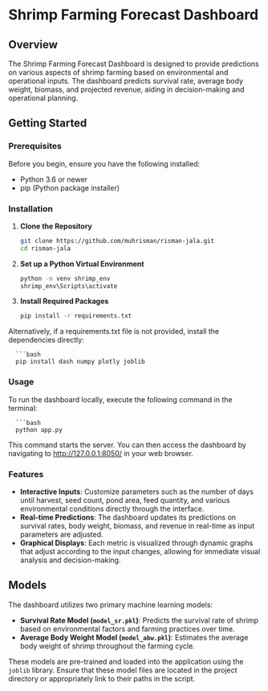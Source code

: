 # Shrimp Farming Forecast Dashboard

## Overview

The Shrimp Farming Forecast Dashboard is designed to provide predictions on various aspects of shrimp farming based on environmental and operational inputs. The dashboard predicts survival rate, average body weight, biomass, and projected revenue, aiding in decision-making and operational planning.

## Getting Started

### Prerequisites

Before you begin, ensure you have the following installed:
- Python 3.6 or newer
- pip (Python package installer)

### Installation

   1. **Clone the Repository**

      ```bash
      git clone https://github.com/muhrisman/risman-jala.git
      cd risman-jala

   2. **Set up a Python Virtual Environment**
      ```bash
      python -m venv shrimp_env
      shrimp_env\Scripts\activate

   3. **Install Required Packages**
      ```bash
      pip install -r requirements.txt

   Alternatively, if a requirements.txt file is not provided, install the dependencies directly:

      ```bash
      pip install dash numpy plotly joblib

### Usage

   To run the dashboard locally, execute the following command in the terminal:

      ```bash
      python app.py

This command starts the server. You can then access the dashboard by navigating to http://127.0.0.1:8050/ in your web browser.

### Features

- **Interactive Inputs**: Customize parameters such as the number of days until harvest, seed count, pond area, feed quantity, and various environmental conditions directly through the interface.
- **Real-time Predictions**: The dashboard updates its predictions on survival rates, body weight, biomass, and revenue in real-time as input parameters are adjusted.
- **Graphical Displays**: Each metric is visualized through dynamic graphs that adjust according to the input changes, allowing for immediate visual analysis and decision-making.

## Models

The dashboard utilizes two primary machine learning models:
- **Survival Rate Model (`model_sr.pkl`)**: Predicts the survival rate of shrimp based on environmental factors and farming practices over time.
- **Average Body Weight Model (`model_abw.pkl`)**: Estimates the average body weight of shrimp throughout the farming cycle.

These models are pre-trained and loaded into the application using the `joblib` library. Ensure that these model files are located in the project directory or appropriately link to their paths in the script.

